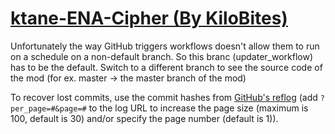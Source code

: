# [ktane-ENA-Cipher (By KiloBites)](https://github.com/KiloBites/ktane-ENA-Cipher)

Unfortunately the way GitHub triggers workflows doesn't allow them to run on a schedule on a non-default branch. So this branc (updater_workflow) has to be the default. Switch to a different branch to see the source code of the mod (for ex. master -> the master branch of the mod)

To recover lost commits, use the commit hashes from [GitHub's reflog](https://api.github.com/repos/KtaneModules/ktane-ENA-Cipher-KiloBites/events) (add `?per_page=#&page=#` to the log URL to increase the page size (maximum is 100, default is 30) and/or specify the page number (default is 1)).
